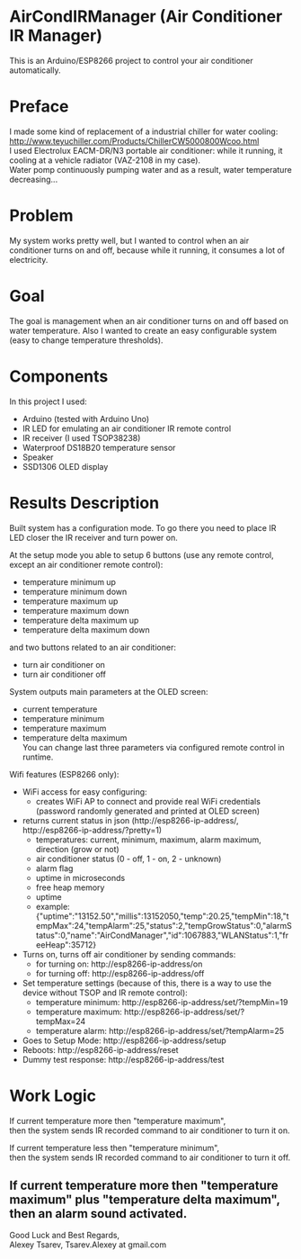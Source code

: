 # AirCondIRManager (Air Conditioner IR Manager)
This is an Arduino/ESP8266 project to control your air conditioner automatically.

# Preface
I made some kind of replacement of a industrial chiller for water cooling:
http://www.teyuchiller.com/Products/ChillerCW5000800Wcoo.html  
I used Electrolux EACM-DR/N3 portable air conditioner: 
while it running, it cooling at a vehicle radiator (VAZ-2108 in my case).  
Water pomp continuously pumping water and as a result, water temperature decreasing...

# Problem
My system works pretty well, but I wanted to control when an air conditioner
turns on and off, because while it running, it consumes a lot of electricity.

# Goal
The goal is management when an air conditioner turns on and off based on water temperature.
Also I wanted to create an easy configurable system (easy to change temperature thresholds).

# Components
In this project I used:
 - Arduino (tested with Arduino Uno)
 - IR LED for emulating an air conditioner IR remote control
 - IR receiver (I used TSOP38238)
 - Waterproof DS18B20 temperature sensor
 - Speaker
 - SSD1306 OLED display

# Results Description
Built system has a configuration mode. To go there you need to place IR LED
closer the IR receiver and turn power on.

At the setup mode you able to setup 6 buttons
(use any remote control, except an air conditioner remote control):
- temperature minimum up
- temperature minimum down
- temperature maximum up
- temperature maximum down
- temperature delta maximum up
- temperature delta maximum down

and two buttons related to an air conditioner:
- turn air conditioner on
- turn air conditioner off

System outputs main parameters at the OLED screen:
- current temperature
- temperature minimum
- temperature maximum
- temperature delta maximum  
You can change last three parameters via configured remote control in runtime.

Wifi features (ESP8266 only):
 - WiFi access for easy configuring:
   - creates WiFi AP to connect and provide real WiFi credentials (password randomly generated and printed at OLED screen)
 - returns current status in json (http://esp8266-ip-address/, http://esp8266-ip-address/?pretty=1)
   - temperatures: current, minimum, maximum, alarm maximum, direction (grow or not)
   - air conditioner status (0 - off, 1 - on, 2 - unknown)
   - alarm flag
   - uptime in microseconds
   - free heap memory
   - uptime
   - example: {"uptime":"13152.50","millis":13152050,"temp":20.25,"tempMin":18,"tempMax":24,"tempAlarm":25,"status":2,"tempGrowStatus":0,"alarmStatus":0,"name":"AirCondManager","id":1067883,"WLANStatus":1,"freeHeap":35712}
 - Turns on, turns off air conditioner by sending commands:
   - for turning on:  http://esp8266-ip-address/on
   - for turning off: http://esp8266-ip-address/off
 - Set temperature settings (because of this, there is a way to use the device without TSOP and IR remote control):
   - temperature minimum: http://esp8266-ip-address/set/?tempMin=19
   - temperature maximum: http://esp8266-ip-address/set/?tempMax=24
   - temperature alarm:   http://esp8266-ip-address/set/?tempAlarm=25
 - Goes to Setup Mode: http://esp8266-ip-address/setup
 - Reboots: http://esp8266-ip-address/reset
 - Dummy test response: http://esp8266-ip-address/test

# Work Logic
If current temperature more then "temperature maximum",  
then the system sends IR recorded command to air conditioner to turn it on.

If current temperature less then "temperature minimum",  
then the system sends IR recorded command to air conditioner to turn it off.

If current temperature more then "temperature maximum" plus "temperature delta maximum",
then an alarm sound activated.
---


Good Luck and Best Regards,  
Alexey Tsarev, Tsarev.Alexey at gmail.com
